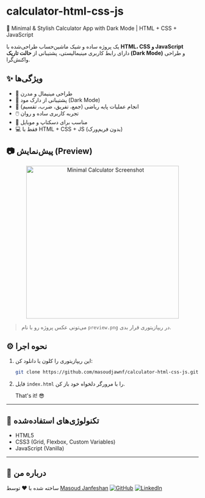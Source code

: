 # calculator-html-css-js
🧮 Minimal &amp; Stylish Calculator App with Dark Mode | HTML + CSS + JavaScript







یک پروژه ساده و شیک ماشین‌حساب طراحی‌شده با **HTML، CSS و JavaScript**  
دارای رابط کاربری مینیمالیستی، پشتیبانی از **حالت تاریک (Dark Mode)** و طراحی واکنش‌گرا.



## ✨ ویژگی‌ها

- 🎨 طراحی مینیمال و مدرن
- 🌙 پشتیبانی از دارک مود (Dark Mode)
- 🧠 انجام عملیات پایه ریاضی (جمع، تفریق، ضرب، تقسیم)
- 🖱️ تجربه کاربری ساده و روان
- 📱 مناسب برای دسکتاپ و موبایل
- 💻 فقط با HTML + CSS + JS (بدون فریم‌ورک)



## 📷 پیش‌نمایش (Preview)

<div align="center">
  <img src="preview.png" alt="Minimal Calculator Screenshot" width="400"/>
</div>

> می‌تونی عکس پروژه رو با نام `preview.png` در ریپازیتوری قرار بدی.



## ⚙️ نحوه اجرا

1. این ریپازیتوری را کلون یا دانلود کن:
   ```bash
   git clone https://github.com/masoudjawnf/calculator-html-css-js.git


2. فایل `index.html` را با مرورگر دلخواه خود باز کن.

   That's it! 😎

---

## 🚀 تکنولوژی‌های استفاده‌شده

* HTML5
* CSS3 (Grid, Flexbox, Custom Variables)
* JavaScript (Vanilla)

---

## 📎 درباره من

ساخته شده با ❤️ توسط [Masoud Janfeshan](https://www.linkedin.com/in/masoud-janfeshan/)
[![GitHub](https://img.shields.io/badge/GitHub-masoudjawnf-181717?style=flat\&logo=github)](https://github.com/masoudjawnf)
[![LinkedIn](https://img.shields.io/badge/LinkedIn-Masoud%20Janfeshan-blue?style=flat\&logo=linkedin)](https://www.linkedin.com/in/masoud-janfeshan/)





